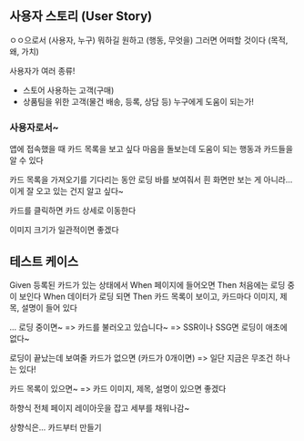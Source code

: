 ## 사용자 스토리 (User Story)

ㅇㅇ으로서 (사용자, 누구)
뭐하길 원하고 (행동, 무엇을)
그러면 어떠할 것이다 (목적, 왜, 가치)

사용자가 여러 종류!
- 스토어 사용하는 고객(구매)
- 상품팀을 위한 고객(물건 배송, 등록, 상담 등)
누구에게 도움이 되는가!

### 사용자로서~
앱에 접속했을 때 카드 목록을 보고 싶다
마음을 돌보는데 도움이 되는 행동과 카드들을 알 수 있다

카드 목록을 가져오기를 기다리는 동안 로딩 바를 보여줘서
흰 화면만 보는 게 아니라... 이게 잘 오고 있는 건지 알고 싶다~

카드를 클릭하면 카드 상세로 이동한다

이미지 크기가 일관적이면 좋겠다

## 테스트 케이스

Given 등록된 카드가 있는 상태에서
When 페이지에 들어오면
Then 처음에는 로딩 중이 보인다
When 데이터가 로딩 되면
Then 카드 목록이 보이고, 카드마다 이미지, 제목, 설명이 들어 있다

... 로딩 중이면~
	=> 카드를 불러오고 있습니다~ 
  => SSR이나 SSG면 로딩이 애초에 없다~

로딩이 끝났는데 보여줄 카드가 없으면 (카드가 0개이면)
  => 일단 지금은 무조건 하나는 있다!

카드 목록이 있으면~
	=> 카드 이미지, 제목, 설명이 있으면 좋겠다

하향식 전체 페이지 레이아웃을 잡고 세부를 채워나감~

상향식은... 카드부터 만들기